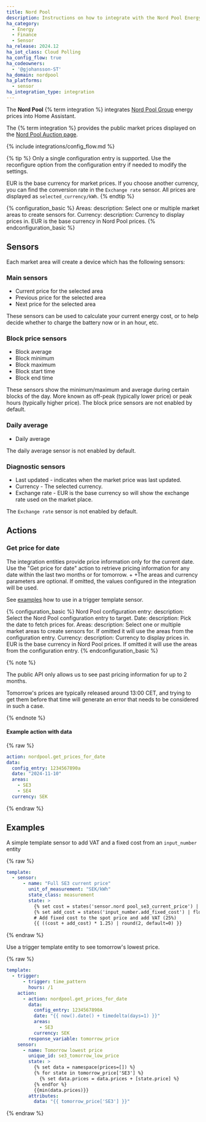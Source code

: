 ```yaml
---
title: Nord Pool
description: Instructions on how to integrate with the Nord Pool Energy market prices.
ha_category:
  - Energy
  - Finance
  - Sensor
ha_release: 2024.12
ha_iot_class: Cloud Polling
ha_config_flow: true
ha_codeowners:
  - '@gjohansson-ST'
ha_domain: nordpool
ha_platforms:
  - sensor
ha_integration_type: integration
---
```


The **Nord Pool** {% term integration %} integrates [Nord Pool Group](https://www.nordpoolgroup.com/) energy prices into Home Assistant.

The {% term integration %} provides the public market prices displayed on the [Nord Pool Auction page](https://data.nordpoolgroup.com/auction/day-ahead/prices).

{% include integrations/config_flow.md %}

{% tip %}
Only a single configuration entry is supported. Use the reconfigure option from the configuration entry if needed to modify the settings.

EUR is the base currency for market prices. If you choose another currency, you can find the conversion rate in the `Exchange rate` sensor.
All prices are displayed as `selected_currency/kWh`.
{% endtip %}

{% configuration_basic %}
Areas:
  description: Select one or multiple market areas to create sensors for.
Currency:
  description: Currency to display prices in. EUR is the base currency in Nord Pool prices.
{% endconfiguration_basic %}

## Sensors

Each market area will create a device which has the following sensors:

### Main sensors

- Current price for the selected area
- Previous price for the selected area
- Next price for the selected area

These sensors can be used to calculate your current energy cost, or to help decide whether to charge the battery now or in an hour, etc.

### Block price sensors

- Block average
- Block minimum
- Block maximum
- Block start time
- Block end time

These sensors show the minimum/maximum and average during certain blocks of the day. More known as off-peak (typically lower price) or peak hours (typically higher price).
The block price sensors are not enabled by default.

### Daily average

- Daily average

The daily average sensor is not enabled by default.

### Diagnostic sensors

- Last updated - indicates when the market price was last updated.
- Currency - The selected currency.
- Exchange rate - EUR is the base currency so will show the exchange rate used on the market place.

The `Exchange rate` sensor is not enabled by default.

## Actions

### Get price for date

The integration entities provide price information only for the current date. Use the "Get price for date" action to retrieve pricing information for any date within the last two months or for tomorrow.
+
+The areas and currency parameters are optional. If omitted, the values configured in the integration will be used.

See [examples](#examples) how to use in a trigger template sensor.

{% configuration_basic %}
Nord Pool configuration entry:
  description: Select the Nord Pool configuration entry to target.
Date:
  description: Pick the date to fetch prices for.
Areas:
  description: Select one or multiple market areas to create sensors for. If omitted it will use the areas from the configuration entry.
Currency:
  description: Currency to display prices in. EUR is the base currency in Nord Pool prices.  If omitted it will use the areas from the configuration entry.
{% endconfiguration_basic %}

{% note %}

The public API only allows us to see past pricing information for up to 2 months.

Tomorrow's prices are typically released around 13:00 CET, and trying to get them before that time will generate an error that needs to be considered in such a case.

{% endnote %}

#### Example action with data

{% raw %}

```yaml
action: nordpool.get_prices_for_date
data:
  config_entry: 1234567890a
  date: "2024-11-10"
  areas:
    - SE3
    - SE4
  currency: SEK
```

{% endraw %}

## Examples

A simple template sensor to add VAT and a fixed cost from an `input_number` entity

{% raw %}

```yaml
template:
  - sensor:
      - name: "Full SE3 current price"
        unit_of_measurement: "SEK/kWh"
        state_class: measurement
        state: >
          {% set cost = states('sensor.nord pool_se3_current_price') | float(0) %}
          {% set add_cost = states('input_number.add_fixed_cost') | float(0) %}
          # Add fixed cost to the spot price and add VAT (25%)
          {{ ((cost + add_cost) * 1.25) | round(2, default=0) }}
```

{% endraw %}

Use a trigger template entity to see tomorrow's lowest price.

{% raw %}

```yaml
template:
  - trigger:
      - trigger: time_pattern
        hours: /1
    action:
      - action: nordpool.get_prices_for_date
        data:
          config_entry: 1234567890A
          date: "{{ now().date() + timedelta(days=1) }}"
          areas:
            - SE3
          currency: SEK
        response_variable: tomorrow_price
    sensor:
      - name: Tomorrow lowest price
        unique_id: se3_tomorrow_low_price
        state: >
          {% set data = namespace(prices=[]) %}
          {% for state in tomorrow_price['SE3'] %}
            {% set data.prices = data.prices + [state.price] %}
          {% endfor %}
          {{min(data.prices)}}
        attributes:
          data: "{{ tomorrow_price['SE3'] }}"
```

{% endraw %}
